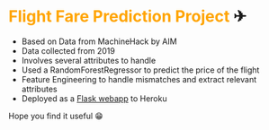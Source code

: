 # <font color='orange'>Flight Fare Prediction Project</font> ✈ 

- Based on Data from MachineHack by AIM 
- Data collected from 2019
- Involves several attributes to handle
- Used a RandomForestRegressor to predict the price of the flight
- Feature Engineering to handle mismatches and extract relevant attributes
- Deployed as a <a href="https://flight-fares-sss.herokuapp.com/">Flask webapp</a> to Heroku

Hope you find it useful 😁
